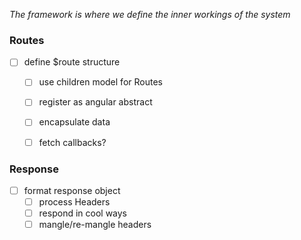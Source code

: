 _The framework is where we define the inner workings of the system_


### Routes

- [ ] define $route structure
  - [ ] use children model for Routes
  - [ ] register as angular abstract
  - [ ] encapsulate data
  - [ ] fetch callbacks?


### Response
- [ ] format response object
  - [ ] process Headers
  - [ ] respond in cool ways
  - [ ] mangle/re-mangle headers
